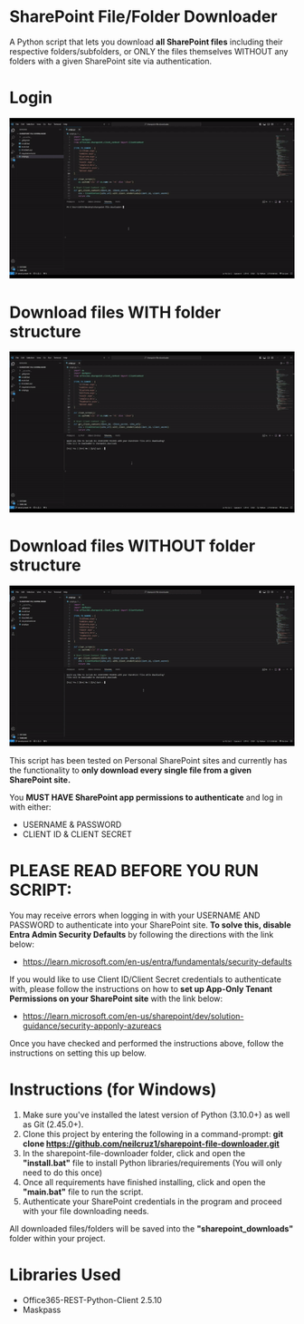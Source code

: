 # SharePoint File/Folder Downloader
A Python script that lets you download **all SharePoint files** including their respective folders/subfolders, or ONLY the files themselves WITHOUT any folders with a given SharePoint site via authentication. 

# Login
![](https://github.com/neilcruz1/sharepoint-file-downloader/blob/main/demo-gifs/login.gif)

# Download files WITH folder structure
![](https://github.com/neilcruz1/sharepoint-file-downloader/blob/main/demo-gifs/download-files-with-folder-structure.gif)

# Download files WITHOUT folder structure
![](https://github.com/neilcruz1/sharepoint-file-downloader/blob/main/demo-gifs/download-files-without-folder-structure.gif)

This script has been tested on Personal SharePoint sites and currently has the functionality to **only download every single file from a given SharePoint site.**

You **MUST HAVE SharePoint app permissions to authenticate** and log in with either:
* USERNAME & PASSWORD
* CLIENT ID & CLIENT SECRET

# PLEASE READ BEFORE YOU RUN SCRIPT:
You may receive errors when logging in with your USERNAME AND PASSWORD to authenticate into your SharePoint site. 
**To solve this, disable Entra Admin Security Defaults** by following the directions with the link below:
* https://learn.microsoft.com/en-us/entra/fundamentals/security-defaults

If you would like to use Client ID/Client Secret credentials to authenticate with, 
please follow the instructions on how to **set up App-Only Tenant Permissions on your SharePoint site** with the link below: 
* https://learn.microsoft.com/en-us/sharepoint/dev/solution-guidance/security-apponly-azureacs

Once you have checked and performed the instructions above, follow the instructions on setting this up below.

# Instructions (for Windows)
1. Make sure you've installed the latest version of Python (3.10.0+) as well as Git (2.45.0+).
2. Clone this project by entering the following in a command-prompt: **git clone https://github.com/neilcruz1/sharepoint-file-downloader.git**
3. In the sharepoint-file-downloader folder, click and open the **"install.bat"** file to install Python libraries/requirements (You will only need to do this once)
5. Once all requirements have finished installing, click and open the **"main.bat"** file to run the script.
6. Authenticate your SharePoint credentials in the program and proceed with your file downloading needs. 

All downloaded files/folders will be saved into the **"sharepoint_downloads"** folder within your project. 

# Libraries Used
* Office365-REST-Python-Client 2.5.10
* Maskpass

